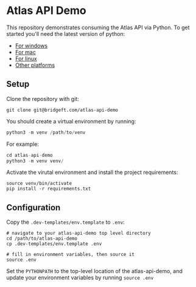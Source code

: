 # Atlas API Demo

This repository demonstrates consuming the Atlas API via Python. To get started you'll need the latest version of python:

- [For windows](https://www.python.org/downloads/windows/)
- [For mac](https://www.python.org/downloads/macos/)
- [For linux](https://www.python.org/downloads/source/)
- [Other platforms](https://www.python.org/download/other/)



## Setup

Clone the repository with git:

```
git clone git@bridgeft.com/atlas-api-demo
```

You should create a virtual environment by running:

```python
python3 -m venv /path/to/venv
```

For example:

```python
cd atlas-api-demo
python3 -m venv venv/
```

Activate the virutal environment and install the project requirements:

```shell
source venv/bin/activate
pip install -r requirements.txt
```



## Configuration

Copy the `.dev-templates/env.template` to `.env`:

```shell
# navigate to your atlas-api-demo top level directory
cd /path/to/atlas-api-demo
cp .dev-templates/env.template .env

# fill in environment variables, then source it
source .env
```

Set the `PYTHONPATH` to the top-level location of the atlas-api-demo, and update your environment variables by running `source .env`

